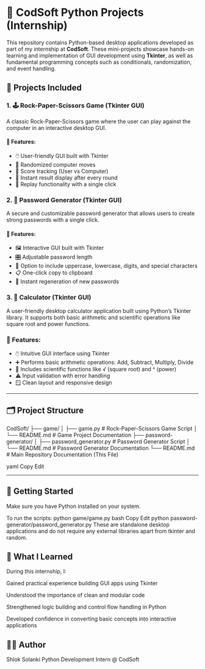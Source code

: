 # 🎯 CodSoft Python Projects (Internship)

This repository contains Python-based desktop applications developed as part of my internship at **CodSoft**. These mini-projects showcase hands-on learning and implementation of GUI development using **Tkinter**, as well as fundamental programming concepts such as conditionals, randomization, and event handling.

## 📌 Projects Included

### 1. 🕹️ Rock-Paper-Scissors Game (Tkinter GUI)

A classic Rock-Paper-Scissors game where the user can play against the computer in an interactive desktop GUI.

#### 🔧 Features:
- 🖱️ User-friendly GUI built with Tkinter
- 🤖 Randomized computer moves
- 🧮 Score tracking (User vs Computer)
- 📢 Instant result display after every round
- 🔄 Replay functionality with a single click

### 2. 🔐 Password Generator (Tkinter GUI)

A secure and customizable password generator that allows users to create strong passwords with a single click.

#### 🔧 Features:
- 🖼️ Interactive GUI built with Tkinter
- 🎛️ Adjustable password length
- 🧩 Option to include uppercase, lowercase, digits, and special characters
- 📋 One-click copy to clipboard
- 🔁 Instant regeneration of new passwords

### 3. 🧮 Calculator (Tkinter GUI)
A user-friendly desktop calculator application built using Python’s Tkinter library. It supports both basic arithmetic and scientific operations like square root and power functions.

### 🔧 Features:

- 🖱️ Intuitive GUI interface using Tkinter
- ➕ Performs basic arithmetic operations: Add, Subtract, Multiply, Divide
- 🧠 Includes scientific functions like √ (square root) and ^ (power)
- ⚠️ Input validation with error handling
- 🪟 Clean layout and responsive design

---

## 🗂️ Project Structure

CodSoft/
├── game/
│ ├── game.py # Rock-Paper-Scissors Game Script
│ └── README.md # Game Project Documentation
├── password-generator/
│ ├── password_generator.py # Password Generator Script
│ └── README.md # Password Generator Documentation
└── README.md # Main Repository Documentation (This File)

yaml
Copy
Edit

---

## 🚀 Getting Started

Make sure you have Python installed on your system.

To run the scripts:
python game/game.py
bash
Copy
Edit
python password-generator/password_generator.py
These are standalone desktop applications and do not require any external libraries apart from tkinter and random.

## 🧠 What I Learned
During this internship, I:

Gained practical experience building GUI apps using Tkinter

Understood the importance of clean and modular code

Strengthened logic building and control flow handling in Python

Developed confidence in converting basic concepts into interactive applications

## 👨‍💻 Author
Shlok Solanki
Python Development Intern @ CodSoft
